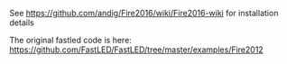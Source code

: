 See https://github.com/andig/Fire2016/wiki/Fire2016-wiki for installation details

The original fastled code is here: https://github.com/FastLED/FastLED/tree/master/examples/Fire2012

